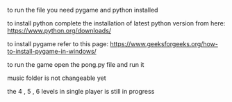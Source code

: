 to run the file you need pygame and python installed

to install python complete the installation of latest python version from here:
https://www.python.org/downloads/

to install pygame refer to this page:
https://www.geeksforgeeks.org/how-to-install-pygame-in-windows/

to run the game open the pong.py file and run it

music folder is not changeable yet

the 4 , 5 , 6 levels in single player is still in progress
